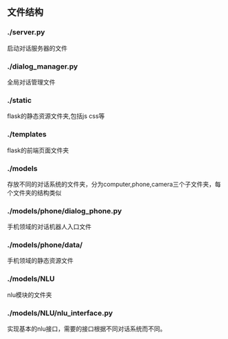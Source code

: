## 文件结构
### ./server.py

启动对话服务器的文件

### ./dialog_manager.py

全局对话管理文件

### ./static

flask的静态资源文件夹,包括js css等

### ./templates

flask的前端页面文件夹

### ./models

存放不同的对话系统的文件夹，分为computer,phone,camera三个子文件夹，每个文件夹的结构类似

### ./models/phone/dialog_phone.py

手机领域的对话机器人入口文件

### ./models/phone/data/

手机领域的静态资源文件

### ./models/NLU

nlu模块的文件夹


### ./models/NLU/nlu_interface.py

实现基本的nlu接口，需要的接口根据不同对话系统而不同。
